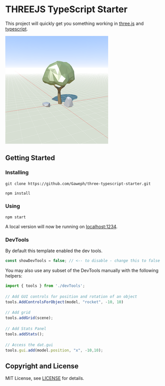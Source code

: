 
# THREEJS TypeScript Starter

This project will quickly get you something working in [three.js](https://threejs.org/) and [typescript](https://www.typescriptlang.org/).


![Demo Screenshot](/screenshot.png?raw=true)
## Getting Started

### Installing

```
git clone https://github.com/Gaweph/three-typescript-starter.git
```

```
npm install
```

### Using

```
npm start
```

A local version will now be running on [localhost:1234](http://localhost:1234).

### DevTools

By default this template enabled the dev tools.

```typescript
const showDevTools = false; // <-- to disable - change this to false
```

You may also use any subset of the DevTools manually with the following helpers:

```typescript
import { tools } from './devTools';

// Add GUI controls for position and rotation of an object
tools.AddControlsForObject(model, "rocket", -10, 10)

// Add grid
tools.addGrid(scene);

// Add Stats Panel
tools.addStats();

// Access the dat.gui
tools.gui.add(model.position, "x", -10,10);

```
## Copyright and License

MIT License, see [LICENSE](LICENSE) for details.
